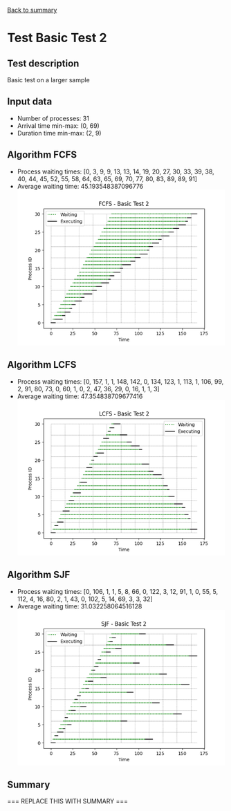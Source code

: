 [Back to summary](./readme.md)

# Test Basic Test 2
## Test description
Basic test on a larger sample
## Input data
- Number of processes: 31
- Arrival time min-max: (0, 69)
- Duration time min-max: (2, 9)

## Algorithm FCFS
- Process waiting times: [0, 3, 9, 9, 13, 13, 14, 19, 20, 27, 30, 33, 39, 38, 40, 44, 45, 52, 55, 58, 64, 63, 65, 69, 70, 77, 80, 83, 89, 89, 91]
- Average waiting time: 45.193548387096776
![Graph FCFS](FCFS_basic2.png)

## Algorithm LCFS
- Process waiting times: [0, 157, 1, 1, 148, 142, 0, 134, 123, 1, 113, 1, 106, 99, 2, 91, 80, 73, 0, 60, 1, 0, 2, 47, 36, 29, 0, 16, 1, 1, 3]
- Average waiting time: 47.354838709677416
![Graph LCFS](LCFS_basic2.png)

## Algorithm SJF
- Process waiting times: [0, 106, 1, 1, 5, 8, 66, 0, 122, 3, 12, 91, 1, 0, 55, 5, 112, 4, 16, 80, 2, 1, 43, 0, 102, 5, 14, 69, 3, 3, 32]
- Average waiting time: 31.032258064516128
![Graph SJF](SJF_basic2.png)

## Summary

=== REPLACE THIS WITH SUMMARY ===

